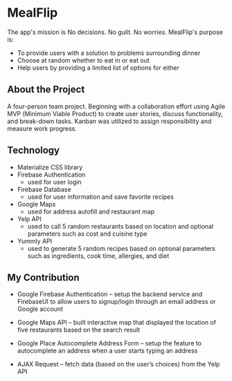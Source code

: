 # MealFlip

The app's mission is No decisions. No guilt. No worries. MealFlip's purpose is:

- To provide users with a solution to problems surrounding dinner
- Choose at random whether to eat in or eat out
- Help users by providing a limited list of options for either

## About the Project

A four-person team project. Beginning with a collaboration effort using Agile MVP (Minimum Viable Product) to create user stories, discuss functionality, and break-down tasks. Kanban was utilized to assign responsibility and measure work progress.

## Technology

- Materialize CSS library
- Firebase Authentication
  - used for user login
- Firebase Database
  - used for user information and save favorite recipes
- Google Maps
  - used for address autofill and restaurant map
- Yelp API
  - used to call 5 random restaurants based on location and optional parameters such as cost and cuisine type
- Yummly API
  - used to generate 5 random recipes based on optional parameters such as ingredients, cook time, allergies, and diet

## My Contribution

- Google Firebase Authentication – setup the backend service and FirebaseUI to allow users to signup/login through an email address or Google account

- Google Maps API – built interactive map that displayed the location of five restaurants based on the search result

- Google Place Autocomplete Address Form – setup the feature to autocomplete an address when a user starts typing an address

- AJAX Request – fetch data (based on the user’s choices) from the Yelp API
